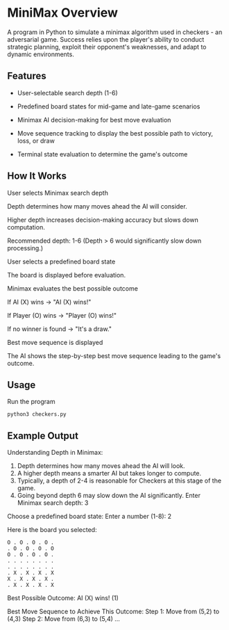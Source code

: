 # MiniMax Overview
A program in Python to simulate a minimax algorithm used in checkers - an adversarial game. Success relies upon the player's ability to conduct strategic planning, exploit their opponent's weaknesses, and adapt to dynamic environments.

## Features

- User-selectable search depth (1-6)

- Predefined board states for mid-game and late-game scenarios

- Minimax AI decision-making for best move evaluation

- Move sequence tracking to display the best possible path to victory, loss, or draw

- Terminal state evaluation to determine the game's outcome

## How It Works

User selects Minimax search depth

Depth determines how many moves ahead the AI will consider.

Higher depth increases decision-making accuracy but slows down computation.

Recommended depth: 1-6 (Depth > 6 would significantly slow down processing.)

User selects a predefined board state

The board is displayed before evaluation.

Minimax evaluates the best possible outcome

If AI (X) wins → "AI (X) wins!"

If Player (O) wins → "Player (O) wins!"

If no winner is found → "It's a draw."

Best move sequence is displayed

The AI shows the step-by-step best move sequence leading to the game's outcome.

## Usage

Run the program

```python3 checkers.py```

## Example Output

Understanding Depth in Minimax:
1. Depth determines how many moves ahead the AI will look.
2. A higher depth means a smarter AI but takes longer to compute.
3. Typically, a depth of 2-4 is reasonable for Checkers at this stage of the game.
4. Going beyond depth 6 may slow down the AI significantly.
Enter Minimax search depth: 3

Choose a predefined board state:
Enter a number (1-8): 2

Here is the board you selected:
```
O . O . O . O .
. O . O . O . O
O . O . O . O .
. . . . . . . .
. . . . . . . .
. X . X . X . X
X . X . X . X .
. X . X . X . X
```

Best Possible Outcome:
AI (X) wins! (1)

Best Move Sequence to Achieve This Outcome:
Step 1: Move from (5,2) to (4,3)
Step 2: Move from (6,3) to (5,4)
...

